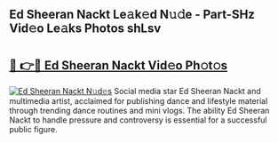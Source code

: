 ## Ed Sheeran Nackt Le𝚊k𝚎d N𝚞𝚍e - Part-SHz Vid𝚎o Le𝚊ks Photos shLsv

# <h2><a href="http://fb7vu0.evod.top/?m=Ed+Sheeran+Nackt">🔗 👉🔴 Ed Sheeran Nackt Vid𝚎o Ph𝚘t𝚘s</a></h2>

[![Ed Sheeran Nackt N𝚞d𝚎s](https://i.imgur.com/8V9OHl7.gif)](http://fb7vu0.evod.top/?m=Ed+Sheeran+Nackt)
Social media star Ed Sheeran Nackt and multimedia artist, acclaimed for publishing dance and lifestyle material through trending dance routines and mini vlogs. The ability Ed Sheeran Nackt to handle pressure and controversy is essential for a successful public figure. 

